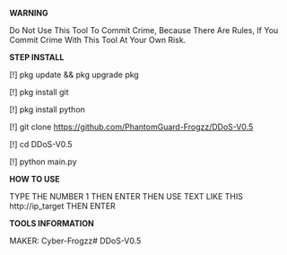 **WARNING** 

Do Not Use This Tool To Commit Crime, Because There Are Rules, If You Commit Crime With This Tool At Your Own Risk. 

**STEP INSTALL**

[!] pkg update && pkg upgrade pkg 

[!] pkg install git

[!] pkg install python 

[!] git clone https://github.com/PhantomGuard-Frogzz/DDoS-V0.5 

[!] cd DDoS-V0.5 

[!] python main.py

**HOW TO USE**

TYPE THE NUMBER 1 THEN ENTER THEN USE TEXT LIKE THIS http://ip_target THEN ENTER 

**TOOLS INFORMATION**

MAKER: Cyber-Frogzz# DDoS-V0.5